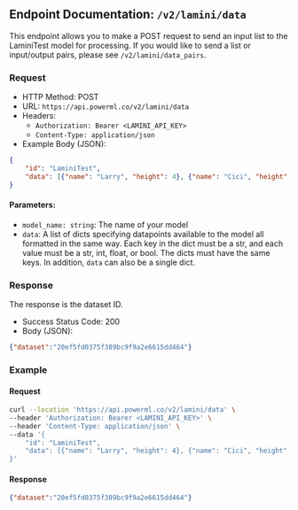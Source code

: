 ## Endpoint Documentation: `/v2/lamini/data`

This endpoint allows you to make a POST request to send an input list to the LaminiTest model for processing.
If you would like to send a list or input/output pairs, please see `/v2/lamini/data_pairs`.

### Request

- HTTP Method: POST
- URL: `https://api.powerml.co/v2/lamini/data`
- Headers:
  - `Authorization: Bearer <LAMINI_API_KEY>`
  - `Content-Type: application/json`
- Example Body (JSON):
```json
{
    "id": "LaminiTest",
    "data": [{"name": "Larry", "height": 4}, {"name": "Cici", "height": 100}]
}
```

#### Parameters:

-   `model_name: string`: The name of your model
-   `data`: A list of dicts specifying datapoints available to the model all formatted in the same way. Each key in the dict must be a str, and each value must be a str, int, float, or bool.  The dicts must have the same keys.  In addition, `data` can also be a single dict.

### Response

The response is the dataset ID.

- Success Status Code: 200
- Body (JSON):
```json
{"dataset":"20ef5fd0375f389bc9f9a2e6615dd464"}
```

### Example

#### Request

```bash
curl --location 'https://api.powerml.co/v2/lamini/data' \
--header 'Authorization: Bearer <LAMINI_API_KEY>' \
--header 'Content-Type: application/json' \
--data '{
    "id": "LaminiTest",
    "data": [{"name": "Larry", "height": 4}, {"name": "Cici", "height": 100}]
}'
```

#### Response

```json
{"dataset":"20ef5fd0375f389bc9f9a2e6615dd464"}
```